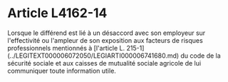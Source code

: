 # Article L4162-14

<p align="left">
  Lorsque le différend est lié à un désaccord avec son employeur sur l'effectivité ou l'ampleur de son exposition aux facteurs de risques professionnels mentionnés à [l'article L. 215-1](../LEGITEXT000006072050/LEGIARTI000006741680.md) du code de la sécurité sociale et aux caisses de mutualité sociale agricole de lui communiquer toute information utile.
</p>